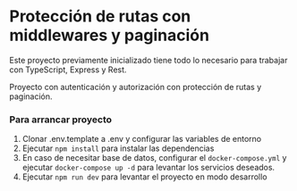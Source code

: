 # Protección de rutas con middlewares y paginación

Este proyecto previamente inicializado tiene todo lo necesario para trabajar con TypeScript, Express y Rest.

Proyecto con autenticación y autorización con protección de rutas y paginación. 

### Para arrancar proyecto

1. Clonar .env.template a .env y configurar las variables de entorno
2. Ejecutar `npm install` para instalar las dependencias
3. En caso de necesitar base de datos, configurar el `docker-compose.yml` y ejecutar `docker-compose up -d` para levantar los servicios deseados.
4. Ejecutar `npm run dev` para levantar el proyecto en modo desarrollo

